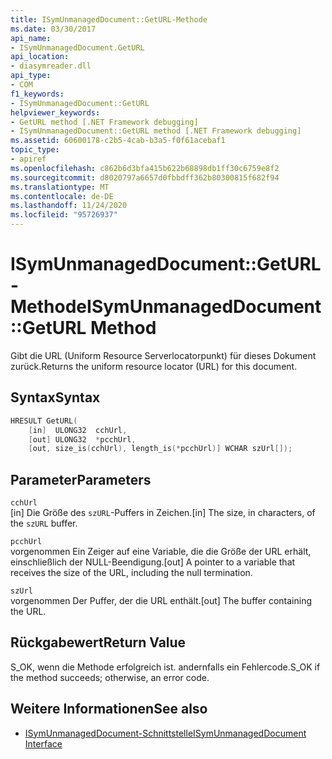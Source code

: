 ```yaml
---
title: ISymUnmanagedDocument::GetURL-Methode
ms.date: 03/30/2017
api_name:
- ISymUnmanagedDocument.GetURL
api_location:
- diasymreader.dll
api_type:
- COM
f1_keywords:
- ISymUnmanagedDocument::GetURL
helpviewer_keywords:
- GetURL method [.NET Framework debugging]
- ISymUnmanagedDocument::GetURL method [.NET Framework debugging]
ms.assetid: 60600178-c2b5-4cab-b3a5-f0f61acebaf1
topic_type:
- apiref
ms.openlocfilehash: c862b6d3bfa415b622b68898db1ff30c6759e8f2
ms.sourcegitcommit: d8020797a6657d0fbbdff362b80300815f682f94
ms.translationtype: MT
ms.contentlocale: de-DE
ms.lasthandoff: 11/24/2020
ms.locfileid: "95726937"
---
```

# <a name="isymunmanageddocumentgeturl-method"></a><span data-ttu-id="087fe-102">ISymUnmanagedDocument::GetURL-Methode</span><span class="sxs-lookup"><span data-stu-id="087fe-102">ISymUnmanagedDocument::GetURL Method</span></span>

<span data-ttu-id="087fe-103">Gibt die URL (Uniform Resource Serverlocatorpunkt) für dieses Dokument zurück.</span><span class="sxs-lookup"><span data-stu-id="087fe-103">Returns the uniform resource locator (URL) for this document.</span></span>  
  
## <a name="syntax"></a><span data-ttu-id="087fe-104">Syntax</span><span class="sxs-lookup"><span data-stu-id="087fe-104">Syntax</span></span>  
  
```cpp  
HRESULT GetURL(  
    [in]  ULONG32  cchUrl,  
    [out] ULONG32  *pcchUrl,  
    [out, size_is(cchUrl), length_is(*pcchUrl)] WCHAR szUrl[]);  
```  
  
## <a name="parameters"></a><span data-ttu-id="087fe-105">Parameter</span><span class="sxs-lookup"><span data-stu-id="087fe-105">Parameters</span></span>  

 `cchUrl`  
 <span data-ttu-id="087fe-106">[in] Die Größe des `szURL`-Puffers in Zeichen.</span><span class="sxs-lookup"><span data-stu-id="087fe-106">[in] The size, in characters, of the `szURL` buffer.</span></span>  
  
 `pcchUrl`  
 <span data-ttu-id="087fe-107">vorgenommen Ein Zeiger auf eine Variable, die die Größe der URL erhält, einschließlich der NULL-Beendigung.</span><span class="sxs-lookup"><span data-stu-id="087fe-107">[out] A pointer to a variable that receives the size of the URL, including the null termination.</span></span>  
  
 `szUrl`  
 <span data-ttu-id="087fe-108">vorgenommen Der Puffer, der die URL enthält.</span><span class="sxs-lookup"><span data-stu-id="087fe-108">[out] The buffer containing the URL.</span></span>  
  
## <a name="return-value"></a><span data-ttu-id="087fe-109">Rückgabewert</span><span class="sxs-lookup"><span data-stu-id="087fe-109">Return Value</span></span>  

 <span data-ttu-id="087fe-110">S_OK, wenn die Methode erfolgreich ist. andernfalls ein Fehlercode.</span><span class="sxs-lookup"><span data-stu-id="087fe-110">S_OK if the method succeeds; otherwise, an error code.</span></span>  
  
## <a name="see-also"></a><span data-ttu-id="087fe-111">Weitere Informationen</span><span class="sxs-lookup"><span data-stu-id="087fe-111">See also</span></span>

- [<span data-ttu-id="087fe-112">ISymUnmanagedDocument-Schnittstelle</span><span class="sxs-lookup"><span data-stu-id="087fe-112">ISymUnmanagedDocument Interface</span></span>](isymunmanageddocument-interface.md)
